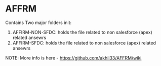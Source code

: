 # AFFRM

Contains Two major folders init:

1. AFFIRM-NON-SFDC: holds the file related to non salesforce (apex) related ansewrs
2. AFFIRM-SFDC: holds the file related to non salesforce (apex) related ansewrs

NOTE: More info is here - https://github.com/akhil33/AFFRM/wiki
